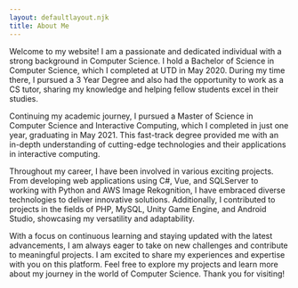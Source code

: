 ```yaml
--- 
layout: defaultlayout.njk 
title: About Me 
--- 
```


Welcome to my website! I am a passionate and dedicated individual with a strong background in Computer Science. I hold a Bachelor of Science in Computer Science, which I completed at UTD in May 2020. During my time there, I pursued a 3 Year Degree and also had the opportunity to work as a CS tutor, sharing my knowledge and helping fellow students excel in their studies.

Continuing my academic journey, I pursued a Master of Science in Computer Science and Interactive Computing, which I completed in just one year, graduating in May 2021. This fast-track degree provided me with an in-depth understanding of cutting-edge technologies and their applications in interactive computing.

Throughout my career, I have been involved in various exciting projects. From developing web applications using C#, Vue, and SQLServer to working with Python and AWS Image Rekognition, I have embraced diverse technologies to deliver innovative solutions. Additionally, I contributed to projects in the fields of PHP, MySQL, Unity Game Engine, and Android Studio, showcasing my versatility and adaptability.

With a focus on continuous learning and staying updated with the latest advancements, I am always eager to take on new challenges and contribute to meaningful projects. I am excited to share my experiences and expertise with you on this platform. Feel free to explore my projects and learn more about my journey in the world of Computer Science. Thank you for visiting!